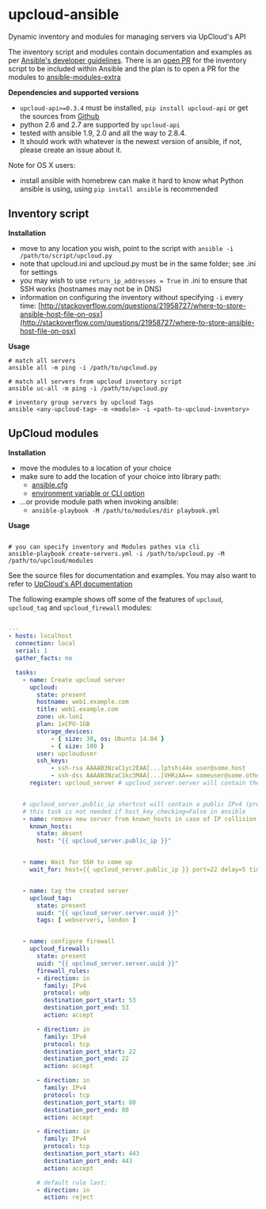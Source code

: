 # upcloud-ansible
Dynamic inventory and modules for managing servers via UpCloud's API

The inventory script and modules contain documentation and examples as per
[Ansible's developer guidelines](http://docs.ansible.com/developing_modules.html).
There is an [open PR](https://github.com/ansible/ansible/pull/11586) for the inventory script to be included
within Ansible and the plan is to open a PR for the modules to
[ansible-modules-extra](https://github.com/ansible/ansible-modules-extras)

**Dependencies and supported versions**

* `upcloud-api>=0.3.4` must be installed, `pip install upcloud-api` or get the sources from
  [Github](https://github.com/UpCloudLtd/upcloud-python-api)
* python 2.6 and 2.7 are supported by `upcloud-api`
* tested with ansible 1.9, 2.0 and all the way to 2.8.4.
* It should work with whatever is the newest version of ansible, if not, please create an issue about it.

Note for OS X users:
* install ansible with homebrew can make it hard to know what Python ansible is using, using `pip install ansible` is recommended

## Inventory script

**Installation**

* move to any location you wish, point to the script with `ansible -i /path/to/script/upcloud.py`
* note that upcloud.ini and upcloud.py must be in the same folder; see .ini for settings
* you may wish to use `return_ip_addresses = True` in .ini to ensure that SSH works (hostnames may not be in DNS)
* information on configuring the inventory without specifying `-i` every time:
[http://stackoverflow.com/questions/21958727/where-to-store-ansible-host-file-on-osx](http://stackoverflow.com/questions/21958727/where-to-store-ansible-host-file-on-osx)

**Usage**

```
# match all servers
ansible all -m ping -i /path/to/upcloud.py

# match all servers from upcloud inventory script
ansible uc-all -m ping -i /path/to/upcloud.py

# inventory group servers by upcloud Tags
ansible <any-upcloud-tag> -m <module> -i <path-to-upcloud-inventory>
```

## UpCloud modules

**Installation**

* move the modules to a location of your choice
* make sure to add the location of your choice into library path:
    * [ansible.cfg](http://docs.ansible.com/intro_configuration.html#library)
    * [environment variable or CLI option](http://docs.ansible.com/developing_modules.html)
* ...or provide module path when invoking ansible:
    * `ansible-playbook -M /path/to/modules/dir playbook.yml`

**Usage**

```

# you can specify inventory and Modules pathes via cli
ansible-playbook create-servers.yml -i /path/to/upcloud.py -M /path/to/upcloud/modules

```

See the source files for documentation and examples. You may also want to refer to
[UpCloud's API documentation](https://www.upcloud.com/api/)

The following example shows off some of the features of `upcloud`, `upcloud_tag` and `upcloud_firewall` modules:

```yaml

---
- hosts: localhost
  connection: local
  serial: 1
  gather_facts: no

  tasks:
    - name: Create upcloud server
      upcloud:
        state: present
        hostname: web1.example.com
        title: web1.example.com
        zone: uk-lon1
        plan: 1xCPU-1GB
        storage_devices:
            - { size: 30, os: Ubuntu 14.04 }
            - { size: 100 }
        user: upclouduser
        ssh_keys:
            - ssh-rsa AAAAB3NzaC1yc2EAA[...]ptshi44x user@some.host
            - ssh-dss AAAAB3NzaC1kc3MAA[...]VHRzAA== someuser@some.other.host
      register: upcloud_server # upcloud_server.server will contain the API response body


    # upcloud_server.public_ip shortcut will contain a public IPv4 (preferred) or IPv6 address
    # this task is not needed if host_key_checking=False in ansible
    - name: remove new server from known_hosts in case of IP collision
      known_hosts:
        state: absent
        host: "{{ upcloud_server.public_ip }}"


    - name: Wait for SSH to come up
      wait_for: host={{ upcloud_server.public_ip }} port=22 delay=5 timeout=320 state=started


    - name: tag the created server
      upcloud_tag:
        state: present
        uuid: "{{ upcloud_server.server.uuid }}"
        tags: [ webservers, london ]


    - name: configure firewall
      upcloud_firewall:
        state: present
        uuid: "{{ upcloud_server.server.uuid }}"
        firewall_rules:
        - direction: in
          family: IPv4
          protocol: udp
          destination_port_start: 53
          destination_port_end: 53
          action: accept

        - direction: in
          family: IPv4
          protocol: tcp
          destination_port_start: 22
          destination_port_end: 22
          action: accept

        - direction: in
          family: IPv4
          protocol: tcp
          destination_port_start: 80
          destination_port_end: 80
          action: accept

        - direction: in
          family: IPv4
          protocol: tcp
          destination_port_start: 443
          destination_port_end: 443
          action: accept

        # default rule last:
        - direction: in
          action: reject
```
